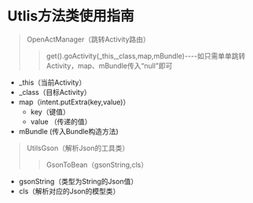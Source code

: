 # Utlis方法类使用指南
>OpenActManager（跳转Activity路由）
>>get().goActivity(_this,_class,map,mBundle)----如只需单单跳转Activity，map、mBundle传入“null”即可
* _this（当前Activity）
* _class（目标Activity）
* map（intent.putExtra(key,value)）
  * key（键值）
  * value （传递的值）
* mBundle (传入Bundle构造方法)

>UtilsGson（解析Json的工具类）
>>GsonToBean（gsonString,cls）
* gsonString（类型为String的Json值）
* cls（解析对应的Json的模型类）
